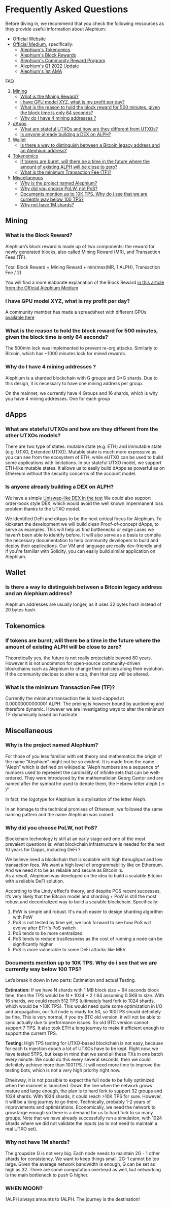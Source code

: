 # Frequently Asked Questions

Before diving in, we recommend that you check the following ressources as they provide useful information about Alephium: 

- [Official Website](https://alephium.org)
- [Official Medium](https://medium.com/@alephium), specifically: 
    - [Alephium's Tokenomics](https://medium.com/@alephium/tokenomics-of-alephium-61d59b51029c)
    - [Alephium's Block Rewards](https://medium.com/@alephium/alephium-block-rewards-72d9fb9fde33)
    - [Alephium's Community Reward Program](https://medium.com/@alephium/introducing-community-rewards-f4638bbf14bf)
    - [Alephium's Q1 2022 Update](https://medium.com/@alephium/alephium-q1-project-update-50f4a7b354b0)
    - [Alephium's 1st AMA](https://medium.com/@alephium/alephiums-first-live-ama-761a90d3f672)

FAQ 

1. [Mining](#mining)
    - [What is the Mining Reward?](#what-is-the-mining-reward)
    - [I have GPU model XYZ, what is my profit per day?](#i-have-gpu-model-xyz-what-is-my-profit-per-day)
    - [What is the reason to hold the block reward for 500 minutes, given the block time is only 64 seconds?](#what-is-the-reason-to-hold-the-block-reward-for-500-minutes-given-the-block-time-is-only-64-seconds)
    - [Why do I have 4 mining addresses ?](#why-do-i-have-4-mining-addresses-)
2. [dApps](#dapps)
    - [What are stateful UTXOs and how are they different from UTXOs?](#what-are-stateful-utxos-and-how-are-they-different-from-utxos-that-hold-nfts-that-represent-state)
    - [Is anyone already building a DEX on ALPH?](#is-anyone-already-building-a-dex-on-alph)
3. [Wallet](#wallet)
    - [Is there a way to distinguish between a Bitcoin legacy address and an Alephium address?](#is-there-a-way-to-distinguish-between-a-bitcoin-legacy-address-and-an-alephium-address)
4. [Tokenomics](#tokenomics)
    - [If tokens are burnt, will there be a time in the future where the amount of existing ALPH will be close to zero?](#if-tokens-are-burnt-will-there-be-a-time-in-the-future-where-the-amount-of-existing-alph-will-be-close-to-zero)
    - [What is the minimum Transaction Fee (TF)?](#what-is-the-minimum-transaction-fee-tf)
5. [Miscellaneous](#miscellaneous)
    - [Why is the project named Alephium?](#why-is-the-project-named-alephium)
    - [Why did you choose PoLW, not PoS?](#why-did-you-choose-polw-not-pos)
    - [Documents mention up to 10K TPS. Why do i see that we are currently way below 100 TPS?](#documents-mention-up-to-10k-tps-why-do-i-see-that-we-are-currently-way-below-100-tps)
    - [Why not have 1M shards?](#why-not-have-1m-shards)


## Mining

### What is the Block Reward?

Alephium’s block reward is made up of two components: the reward for newly generated blocks, also called Mining Reward (MR), and Transaction Fees (TF). 

Total Block Reward = Mining Reward + min(max(MR, 1 ALPH), Transaction Fee / 2)

You will find a more elaborate explanation of the Block Reward [in this article from the Official Alephium Medium](https://medium.com/@alephium/alephium-block-rewards-72d9fb9fde33)

### I have GPU model XYZ, what is my profit per day?
A community member has made a spreadsheet with different GPUs [available here](https://docs.google.com/spreadsheets/d/10eUjwGU-Kmw1XM1dDOKfdscOeShakSnjcBGzBT46rmc/)

### What is the reason to hold the block reward for 500 minutes, given the block time is only 64 seconds?

The 500min lock was implemented to prevent re-org attacks. Similarly to Bitcoin, which has ~1000 minutes lock for mined rewards.

### Why do I have 4 mining addresses ?

Alephium is a sharded blockchain with G groups and G*G shards. Due to this design, it is necessary to have one mining address per group. 

On the mainnet, we currently have 4 Groups and 16 shards, which is why you have 4 mining addresses. One for each group

## dApps

### What are stateful UTXOs and how are they different from the other UTXOs models?
There are two type of states: mutable state (e.g. ETH) and immutable state (e.g. UTXO, Extended UTXO). Mutable state is much more expressive as you can see from the ecosystem of ETH, while eUTXO can be used to build some applications with limitations. 
In our stateful UTXO model, we support ETH-like mutable states. It allows us to easily build dApps as powerful as on Ethereum without the security concerns of the account model. 

### Is anyone already building a DEX on ALPH?
We have a simple [Uniswap-like DEX in the test](https://github.com/alephium/alephium/blob/master/app/src/it/scala/org/alephium/app/SmartContractTest.scala#L142-L170)
We could also support order-book style DEX, which would avoid the well known impermanent loss problem thanks to the UTXO model. 

We identified DeFi and dApps to be the next critical focus for Alephium. To kickstart the development we will build clean Proof-of-concept dApps, to serve as examples. This will help us find bottlenecks or edge cases we haven’t been able to identify before. It will also serve as a basis to compile the necessary documentation to help community developers to build and deploy their applications. 
Our VM and language are really dev-friendly and if you're familiar with Solidity, you can easily build similar application on Alephium.

## Wallet

### Is there a way to distinguish between a Bitcoin legacy address and an Alephium address?
Alephium addresses are usually longer, as it uses 32 bytes hash instead of 20 bytes hash.

## Tokenomics
 
### If tokens are burnt, will there be a time in the future where the amount of existing ALPH will be close to zero?
Theoretically yes, the future is not really projectable beyond 80 years. However it is not uncommon for open-source community-driven blockchains such as Alephium to change their policies along their evolution. If the community decides to alter a cap, then that cap will be altered.

### What is the minimum Transaction Fee (TF)?
Currently the minimum transaction fee is hard-capped at 0.00000000000001 ALPH. The pricing is however bound by auctioning and therefore dynamic. However we are investigating ways to alter the minimum TF dynamically based on hashrate.

## Miscellaneous

### Why is the project named Alephium? 

For those of you less familiar with set theory and mathematics the origin of the name “Alephium” might not be so evident. It is made from the name “Aleph” which is defined on wikipedia: “Aleph numbers are a sequence of numbers used to represent the cardinality of infinite sets that can be well-ordered. They were introduced by the mathematician Georg Cantor and are named after the symbol he used to denote them, the Hebrew letter aleph ( ℵ )”

In fact, the logotype for Alephium is a stylisation of the letter Aleph. 

In an homage to the technical promises of Ethereum, we followed the same naming pattern and the name Alephium was coined.

### Why did you choose PoLW, not PoS?

Blockchain technology is still at an early stage and one of the most prevalent questions is: what blockchain infrastructure is needed for the next 10 years for Dapps, including DeFi ?

We believe need a blockchain that is scalable with high throughput and low transaction fees. We want a high level of programmability like on Ethereum. And we need it to be as reliable and secure as Bitcoin is.  
As a result, Alephium was developed on the idea to build a scalable Bitcoin with a reliable DeFi solution.

According to the Lindy effect’s theory, and despite POS recent successes, it’s very likely that  the Bitcoin model and  sharding + PoW is still the most robust and decentralized way to build a scalable blockchain. Specifically:

1. PoW is simple and robust. It's much easier to design sharding algorithm with PoW
2. PoS is not tested by time yet, we look forward to see how PoS will evolve after ETH's PoS switch
3. PoS tends to be more centralized
4. PoS tends to reduce trustlessness as the cost of running a node can be significantly higher
5. PoS is more vulnerable to some DeFi attacks like MEV

### Documents mention up to 10K TPS. Why do i see that we are currently way below 100 TPS?

Let’s break it down in two parts: Estimation and actual Testing. 

**Estimation:** If we have N shards with 1 MB block size + 64 seconds block time, then the TPS would be N * 1024 * 2 / 64 assuming 0.5KB tx size. With 16 shards, we could reach 512 TPS (ultimately hard fork to 1024 shards, which would be >10K TPS). This would need quite some optimization in I/O and propagation, our full node is ready for 50, so 100TPS should definitely be fine. This is very normal, if you try BTC old version, it will not be able to sync actually due to performance issues. So old BTC version cannot support 7 TPS. It also took ETH a long journey to make it efficient enough to support the current TPS.
 
**Testing:** High TPS testing for UTXO-based blockchain is not easy, because for each tx injection epoch a lot of UTXOs have to be kept. Right now, we have tested 5TPS, but keep in mind that we send all these TXs in one batch every minute. We could do this every several seconds, then we could definitely achieve more than 100TPS. It will need more time to improve the testing bots, which is not a very high priority right now. 
 
Etheirway, it is not possible to expect the full node to be fully optimized when the mainnet is launched. Down the line when the network grows mature and large enough, the plan is to hard fork to support 32 groups and 1024 shards. With 1024 shards, it could reach >10K TPS for sure. However, it will be a long journey to go there. Technically, probably 1-2 years of improvements and optimizations. Economically, we need the network to grow large enough so there is a demand for us to hard fork to so many groups. Note that we have already successfully run a simulation, with 1024 shards where we did not validate the inputs (as to not need to maintain a real UTXO set). 

### Why not have 1M shards? 
The groupsize G is not very big. Each node needs to maintain 2G - 1 other shards for consistency. We want to keep things small. 2G-1 cannot be too large. Given the average network bandwidth is enough, G can be set as high as 32. There are some computation overhead as well, but networking is the main bottleneck to push G higher.

### WHEN MOON?
1ALPH always amounts to 1ALPH. The journey is the destination!
